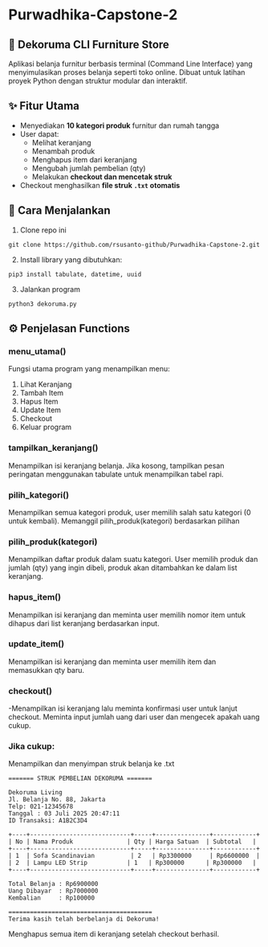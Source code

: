 # Purwadhika-Capstone-2

## 🛒 Dekoruma CLI Furniture Store
Aplikasi belanja furnitur berbasis terminal (Command Line Interface) yang menyimulasikan proses belanja seperti toko online. Dibuat untuk latihan proyek Python dengan struktur modular dan interaktif.

## ✨ Fitur Utama

- Menyediakan **10 kategori produk** furnitur dan rumah tangga
- User dapat:
  - Melihat keranjang
  - Menambah produk
  - Menghapus item dari keranjang
  - Mengubah jumlah pembelian (qty)
  - Melakukan **checkout dan mencetak struk**
- Checkout menghasilkan **file struk `.txt` otomatis**

## 🚀 Cara Menjalankan

1. Clone repo ini
```
git clone https://github.com/rsusanto-github/Purwadhika-Capstone-2.git
```
2. Install library yang dibutuhkan:
```
pip3 install tabulate, datetime, uuid
```
3. Jalankan program
```
python3 dekoruma.py
```

## ⚙️ Penjelasan Functions

### menu_utama()
Fungsi utama program yang menampilkan menu:
1. Lihat Keranjang
2. Tambah Item
3. Hapus Item
4. Update Item
5. Checkout
6. Keluar program

### tampilkan_keranjang()
Menampilkan isi keranjang belanja. Jika kosong, tampilkan pesan peringatan menggunakan tabulate untuk menampilkan tabel rapi.

### pilih_kategori()
Menampilkan semua kategori produk, user memilih salah satu kategori (0 untuk kembali).
Memanggil pilih_produk(kategori) berdasarkan pilihan

### pilih_produk(kategori)
Menampilkan daftar produk dalam suatu kategori. User memilih produk dan jumlah (qty) yang ingin dibeli, produk akan ditambahkan ke dalam list keranjang.

### hapus_item()
Menampilkan isi keranjang dan meminta user memilih nomor item untuk dihapus dari list keranjang berdasarkan input.

### update_item()
Menampilkan isi keranjang dan meminta user memilih item dan memasukkan qty baru.

### checkout()

-Menampilkan isi keranjang lalu meminta konfirmasi user untuk lanjut checkout. Meminta input jumlah uang dari user dan mengecek apakah uang cukup.

### Jika cukup:

Menampilkan dan menyimpan struk belanja ke .txt
```
======= STRUK PEMBELIAN DEKORUMA =======

Dekoruma Living
Jl. Belanja No. 88, Jakarta
Telp: 021-12345678
Tanggal : 03 Juli 2025 20:47:11
ID Transaksi: A1B2C3D4

+----+----------------------------+-----+---------------+------------+
| No | Nama Produk               | Qty | Harga Satuan  | Subtotal   |
+----+----------------------------+-----+---------------+------------+
| 1  | Sofa Scandinavian          | 2   | Rp3300000     | Rp6600000  |
| 2  | Lampu LED Strip           | 1   | Rp300000      | Rp300000   |
+----+----------------------------+-----+---------------+------------+

Total Belanja : Rp6900000
Uang Dibayar  : Rp7000000
Kembalian     : Rp100000

========================================
Terima kasih telah berbelanja di Dekoruma!
```

Menghapus semua item di keranjang setelah checkout berhasil.
